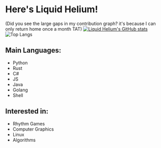 # Here's Liquid Helium!  
(Did you see the large gaps in my contribution graph? it's because I can only return home once a month TAT)
[![Liquid Helium's GitHub stats](https://github-readme-stats.vercel.app/api?username=liquidhelium)](https://github.com/anuraghazra/github-readme-stats)  
![Top Langs](https://github-readme-stats.vercel.app/api/top-langs/?username=liquidhelium&layout=compact)
## Main Languages:
- Python 
- Rust
- C#
- JS
- Java
- Golang
- Shell  

## Interested in:  
- Rhythm Games
- Computer Graphics
- Linux
- Algorithms
